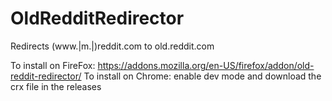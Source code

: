 # OldRedditRedirector
Redirects (www\.|m\.|)reddit.com to old.reddit.com

To install on FireFox: https://addons.mozilla.org/en-US/firefox/addon/old-reddit-redirector/
To install on Chrome: enable dev mode and download the crx file in the releases
